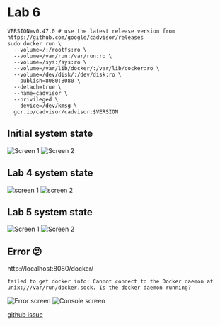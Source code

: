 # Lab 6

```console
VERSION=v0.47.0 # use the latest release version from https://github.com/google/cadvisor/releases
sudo docker run \
  --volume=/:/rootfs:ro \
  --volume=/var/run:/var/run:ro \
  --volume=/sys:/sys:ro \
  --volume=/var/lib/docker/:/var/lib/docker:ro \
  --volume=/dev/disk/:/dev/disk:ro \
  --publish=8080:8080 \
  --detach=true \
  --name=cadvisor \
  --privileged \
  --device=/dev/kmsg \
  gcr.io/cadvisor/cadvisor:$VERSION
```

## Initial system state

![Screen 1](./screens/docker_ps_initial.jpg)
![Screen 2](./screens/system_state_initial.jpg)

## Lab 4 system state

![screen 1](./screens/docker_ps_lab_4.jpg)
![screen 2](./screens/system_state_lab_4.jpg)

## Lab 5 system state

![Screen 1](./screens/docker_ps_lab_5.jpg)
![Screen 2](./screens/system_state_lab_5.jpg)

## Error 😕

http://localhost:8080/docker/

```console
failed to get docker info: Cannot connect to the Docker daemon at unix:///var/run/docker.sock. Is the docker daemon running?
```

![Error screen](./screens/cAdvisor-docker-error.jpg)
![Console screen](./screens/console.jpg)

[github issue](https://github.com/docker/for-mac/issues/6531)
